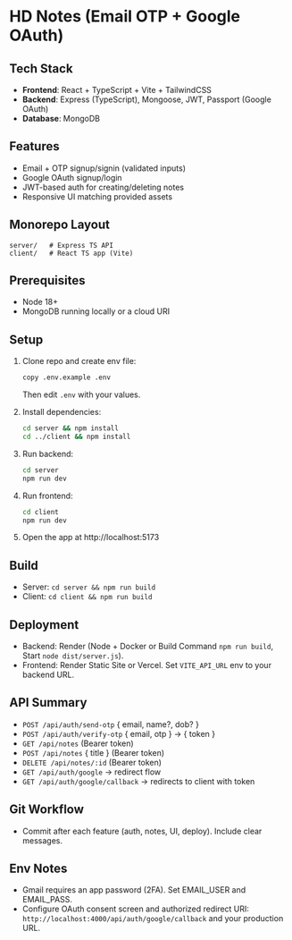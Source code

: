 # HD Notes (Email OTP + Google OAuth)

## Tech Stack
- **Frontend**: React + TypeScript + Vite + TailwindCSS
- **Backend**: Express (TypeScript), Mongoose, JWT, Passport (Google OAuth)
- **Database**: MongoDB

## Features
- Email + OTP signup/signin (validated inputs)
- Google OAuth signup/login
- JWT-based auth for creating/deleting notes
- Responsive UI matching provided assets

## Monorepo Layout
```
server/   # Express TS API
client/   # React TS app (Vite)
```

## Prerequisites
- Node 18+
- MongoDB running locally or a cloud URI

## Setup
1. Clone repo and create env file:
   ```bash
   copy .env.example .env
   ```
   Then edit `.env` with your values.

2. Install dependencies:
   ```bash
   cd server && npm install
   cd ../client && npm install
   ```

3. Run backend:
   ```bash
   cd server
   npm run dev
   ```

4. Run frontend:
   ```bash
   cd client
   npm run dev
   ```

5. Open the app at http://localhost:5173

## Build
- Server: `cd server && npm run build`
- Client: `cd client && npm run build`

## Deployment
- Backend: Render (Node + Docker or Build Command `npm run build`, Start `node dist/server.js`).
- Frontend: Render Static Site or Vercel. Set `VITE_API_URL` env to your backend URL.

## API Summary
- `POST /api/auth/send-otp` { email, name?, dob? }
- `POST /api/auth/verify-otp` { email, otp } -> { token }
- `GET /api/notes` (Bearer token)
- `POST /api/notes` { title } (Bearer token)
- `DELETE /api/notes/:id` (Bearer token)
- `GET /api/auth/google` -> redirect flow
- `GET /api/auth/google/callback` -> redirects to client with token

## Git Workflow
- Commit after each feature (auth, notes, UI, deploy). Include clear messages.

## Env Notes
- Gmail requires an app password (2FA). Set EMAIL_USER and EMAIL_PASS.
- Configure OAuth consent screen and authorized redirect URI: `http://localhost:4000/api/auth/google/callback` and your production URL.